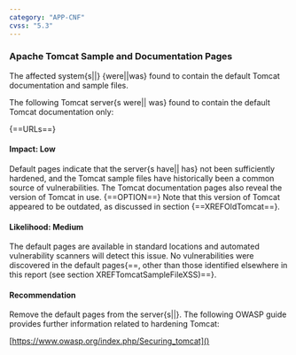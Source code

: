 ```yaml
---
category: "APP-CNF"
cvss: "5.3"
---
```

### Apache Tomcat Sample and Documentation Pages
The affected system{s||} {were||was} found to contain the default Tomcat documentation and sample files.

The following Tomcat server{s were|| was} found to contain the default Tomcat documentation only:

{==URLs==}
#### Impact: Low
Default pages indicate that the server{s have|| has} not been sufficiently hardened, and the Tomcat sample files have historically been a common source of vulnerabilities. The Tomcat documentation pages also reveal the version of Tomcat in use. {==OPTION==} Note that this version of Tomcat appeared to be outdated, as discussed in section {==XREFOldTomcat==}.
#### Likelihood: Medium
The default pages are available in standard locations and automated vulnerability scanners will detect this issue. No vulnerabilities were discovered in the default pages{==, other than those identified elsewhere in this report (see section XREFTomcatSampleFileXSS)==}.
#### Recommendation
Remove the default pages from the server{s||}. The following OWASP guide provides further information related to hardening Tomcat:

[https://www.owasp.org/index.php/Securing_tomcat]()
